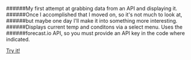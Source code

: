 ######My first attempt at grabbing data from an API and displaying it.  
######Once I accomplished that I moved on, so it's not much to look at,  
######but maybe one day I'll make it into something more interesting.  
######Displays current temp and conditons via a select menu. Uses the  
######forecast.io API, so you must provide an API key in the code where indicated.

[Try it!](https://rawgit.com/jeffbell9/Weatherman/master/index.html)
